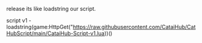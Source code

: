 release its like loadstring our script.

script v1 - loadstring(game:HttpGet("https://raw.githubusercontent.com/CataiHub/CatHubScript/main/CataiHub-Script-v1.lua))()
